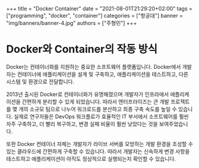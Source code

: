 +++
title = "Docker Container"
date = "2021-08-01T21:29:20+02:00"
tags = ["programming", "docker", "container"]
categories = ["항공대"]
banner = "img/banners/banner-4.jpg"
authors = ["주형민"]
+++

# Docker와 Container의 작동 방식

Docker는 컨테이너화를 지원하는 중요한 소프트웨어 플랫폼입니다. Docker에서 개발자는 컨테이너에 애플리케이션을 설계 및 구축하고, 애플리케이션을 테스트하고, 다른 시스템 및 환경으로 전달합니다.

2013년 출시된 Docker로 컨테이너화가 유명해졌으며 개발자가 인프라에서 애플리케이션을 간편하게 분리할 수 있게 되었습니다. 따라서 엔터프라이즈는 큰 개발 프로젝트를 몇 개의 소규모 팀으로 나누어 워크로드를 분산하고 최종 구축 속도를 높일 수 있습니다. 실제로 연구자들은 DevOps 워크플로가 효율적인 IT 부서에서 소프트웨어를 훨씬 자주 구축하고, 더 빨리 복구하고, 변경 실패 비율이 훨씬 낮았다는 것을 보여주었습니다.

또한 Docker 컨테이너 자체는 개발자가 라이브 서버를 모방하는 개발 환경을 조성할 수 있는 클라우드에 간편하게 구축할 수 있습니다. 따라서 개발자는 신속하게 변경 사항을 테스트하고 애플리케이션이 아직도 정상적으로 실행되는지 확인할 수 있습니다.

